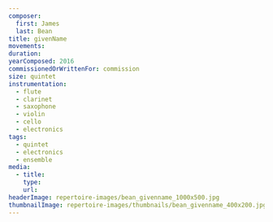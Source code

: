 ```yaml
---
composer:
  first: James
  last: Bean
title: givenName
movements:
duration:
yearComposed: 2016
commissionedOrWrittenFor: commission
size: quintet
instrumentation:
  - flute
  - clarinet
  - saxophone
  - violin
  - cello
  - electronics
tags:
  - quintet
  - electronics
  - ensemble
media:
  - title:
    type:
    url:
headerImage: repertoire-images/bean_givenname_1000x500.jpg
thumbnailImage: repertoire-images/thumbnails/bean_givenname_400x200.jpg
---
```

